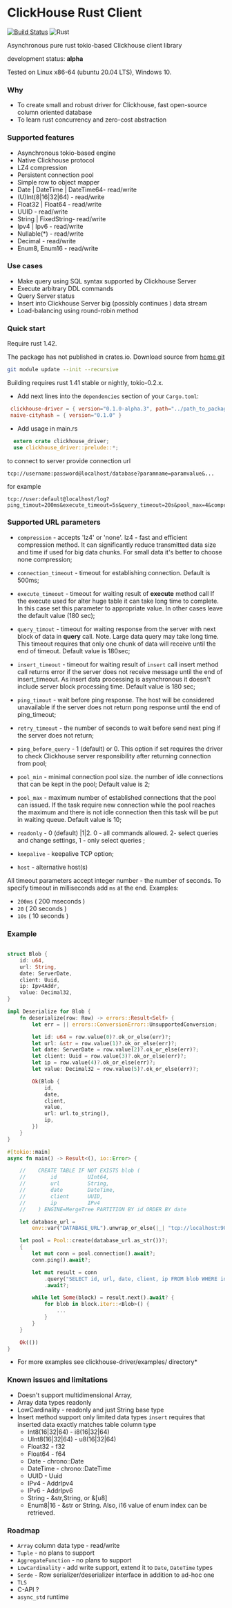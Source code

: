 # ClickHouse Rust Client #
[![Build Status](https://travis-ci.org/ddulesov/clickhouse_driver.svg?branch=master)](https://travis-ci.org/ddulesov/clickhouse_driver)
![Rust](https://github.com/ddulesov/clickhouse_driver/workflows/Rust/badge.svg?branch=master)

Asynchronous pure rust tokio-based  Clickhouse client library

development status: **alpha**

Tested on Linux x86-64 (ubuntu 20.04 LTS), Windows 10.

### Why ###

* To create small and robust driver for Clickhouse, fast open-source column oriented database
* To learn rust concurrency and zero-cost abstraction

### Supported features ###

* Asynchronous tokio-based engine
* Native Clickhouse protocol
* LZ4 compression
* Persistent connection pool
* Simple row to object mapper
* Date | DateTime | DateTime64- read/write
* (U)Int(8|16|32|64) - read/write
* Float32 | Float64 - read/write
* UUID - read/write
* String | FixedString- read/write
* Ipv4 | Ipv6 - read/write
* Nullable(*) - read/write
* Decimal - read/write
* Enum8, Enum16 - read/write

### Use cases ###

* Make query using SQL syntax supported by Clickhouse Server
* Execute arbitrary DDL commands
* Query Server status
* Insert into Clickhouse Server big (possibly continues ) data stream
* Load-balancing using round-robin method

### Quick start ###
Require rust 1.42.

The package has not published in crates.io.
Download source from [home git](https://github.com/ddulesov/clickhouse_driver)
```bash
git module update --init --recursive
```

Building requires rust 1.41 stable or nightly,
tokio-0.2.x.

- Add next lines into the `dependencies` section of your `Cargo.toml`:

```toml
 clickhouse-driver = { version="0.1.0-alpha.3", path="../path_to_package/clickhouse-driver"}
 naive-cityhash = { version="0.1.0" }
```
- Add usage in main.rs
```rust
  extern crate clickhouse_driver;
  use clickhouse_driver::prelude::*;
```

to connect to server provide connection url
```
tcp://username:password@localhost/database?paramname=paramvalue&...
```
for example
```
tcp://user:default@localhost/log?ping_timout=200ms&execute_timeout=5s&query_timeout=20s&pool_max=4&compression=lz4
```
### Supported URL parameters
* `compression` - accepts 'lz4' or 'none'.
   lz4 - fast and efficient compression method.
   It can significantly reduce transmitted data size and time if used for
   big data chunks. For small data it's better to choose none compression;

* `connection_timeout` - timeout for establishing connection.
   Default is 500ms;

* `execute_timeout` - timeout for waiting result of **execute** method call
   If the execute  used for alter huge table it can take
   long time to complete. In this case  set this parameter to appropriate
   value. In other cases leave the  default value (180 sec);

* `query_timout` - timeout for waiting response from the server with
   next block of data in **query** call.
   Note. Large data query may take long time. This timeout requires that only
   one chunk of data will receive until the end of timeout.
   Default value is 180sec;

* `insert_timeout` - timeout for waiting result of `insert` call
   insert method call returns error if the server does not receive
   message until the end of insert_timeout.
   As insert data processing is asynchronous it doesn't include server block processing time.
   Default value is 180 sec;

* `ping_timout` - wait before ping response.
   The host will be considered unavailable if the server
   does not return pong response until the end of ping_timeout;

* `retry_timeout` - the number of seconds to wait before send next ping
   if the server does not return;

* `ping_before_query` - 1 (default) or 0.  This option if set
   requires the driver to check Clickhouse server  responsibility
   after returning connection from pool;

* `pool_min` - minimal connection pool size.
   the number of idle connections that can be kept in the pool;
   Default value is 2;

* `pool_max` - maximum number of established connections that the pool
   can issued.  If the task require new connection while the pool reaches the maximum
   and there is not idle connection then this task will be put in waiting queue.
   Default value is 10;

* `readonly` - 0 (default) |1|2.
   0 - all commands allowed.
   2- select queries and change settings,
   1 - only select queries ;

* `keepalive` - keepalive TCP option;

* `host` - alternative host(s)

All timeout parameters accept integer number - the number of seconds.
To specify timeout in milliseconds add `ms` at the end.
Examples:
 - `200ms`  ( 200 mseconds )
 - `20`     ( 20 seconds )
 - `10s`    ( 10 seconds )

### Example
```rust

struct Blob {
    id: u64,
    url: String,
    date: ServerDate,
    client: Uuid,
    ip: Ipv4Addr,
    value: Decimal32,
}

impl Deserialize for Blob {
    fn deserialize(row: Row) -> errors::Result<Self> {
        let err = || errors::ConversionError::UnsupportedConversion;

        let id: u64 = row.value(0)?.ok_or_else(err)?;
        let url: &str = row.value(1)?.ok_or_else(err)?;
        let date: ServerDate = row.value(2)?.ok_or_else(err)?;
        let client: Uuid = row.value(3)?.ok_or_else(err)?;
        let ip = row.value(4)?.ok_or_else(err)?;
        let value: Decimal32 = row.value(5)?.ok_or_else(err)?;

        Ok(Blob {
            id,
            date,
            client,
            value,
            url: url.to_string(),
            ip,
        })
    }
}

#[tokio::main]
async fn main() -> Result<(), io::Error> {

    //    CREATE TABLE IF NOT EXISTS blob (
    //        id          UInt64,
    //        url         String,
    //        date        DateTime,
    //        client      UUID,
    //        ip          IPv4
    //    ) ENGINE=MergeTree PARTITION BY id ORDER BY date

    let database_url =
        env::var("DATABASE_URL").unwrap_or_else(|_| "tcp://localhost:9000?compression=lz4".into());

    let pool = Pool::create(database_url.as_str())?;
    {
        let mut conn = pool.connection().await?;
        conn.ping().await?;

        let mut result = conn
            .query("SELECT id, url, date, client, ip FROM blob WHERE id=150  ORDER BY date LIMIT 30000")
            .await?;

        while let Some(block) = result.next().await? {
            for blob in block.iter::<Blob>() {
                ...
            }
        }
    }

    Ok(())
}
```

* For more examples see clickhouse-driver/examples/ directory*

### Known issues and limitations ###

* Doesn't support multidimensional Array,
* Array data types readonly
* LowCardinality - readonly and just String base type
* Insert method support only limited data types
  `insert` requires that inserted data  exactly matches table column type
   - Int8(16|32|64)  - i8(16|32|64)
   - UInt8(16|32|64) - u8(16|32|64)
   - Float32 - f32
   - Float64 - f64
   - Date    - chrono::Date<Utc>
   - DateTime - chrono::DateTime<Utc>
   - UUID - Uuid
   - IPv4 - AddrIpv4
   - IPv6 - AddrIpv6
   - String - &str,String, or &[u8]
   - Enum8|16 - &str or String. Also, i16 value of enum index can be retrieved.

### Roadmap

* `Array` column data type - read/write
* `Tuple` - no plans to  support
* `AggregateFunction` - no plans to support
* `LowCardinality` - add write support, extend it to `Date`, `DateTime` types
* `Serde` - Row serializer/deserializer interface in addition to ad-hoc one
* `TLS`
* C-API ?
* `async_std` runtime


